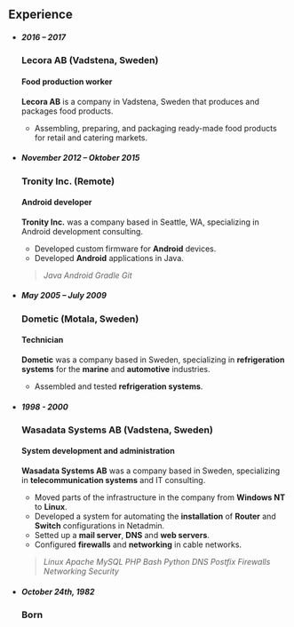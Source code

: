 ## Experience

- ##### 2016 – 2017

  ### Lecora AB (Vadstena, Sweden)

  #### Food production worker

  **Lecora AB** is a company in Vadstena, Sweden that produces and packages food products.

  - Assembling, preparing, and packaging ready-made food products for retail and catering markets.

- ##### November 2012 – Oktober 2015

  ### Tronity Inc. (Remote)

  #### Android developer
  
  **Tronity Inc.** was a company based in Seattle, WA, specializing in Android development consulting.

  - Developed custom firmware for **Android** devices.
  - Developed **Android** applications in Java.

  > _Java_ _Android_ _Gradle_ _Git_

- ##### May 2005 – July 2009

  ### Dometic (Motala, Sweden)

  #### Technician

  **Dometic** was a company based in Sweden, specializing in **refrigeration systems** for the **marine** and **automotive** industries.

  - Assembled and tested **refrigeration systems**.

- ##### 1998 - 2000

  ### Wasadata Systems AB (Vadstena, Sweden)

  #### System development and administration

  **Wasadata Systems AB** was a company based in Sweden, specializing in **telecommunication systems** and IT consulting.

  - Moved parts of the infrastructure in the company from **Windows NT** to **Linux**.
  - Developed a system for automating the **installation** of **Router** and **Switch** configurations in Netadmin.
  - Setted up a **mail server**, **DNS** and **web servers**.
  - Configured **firewalls** and **networking** in cable networks.

  > _Linux_ _Apache_ _MySQL_ _PHP_ _Bash_ _Python_ _DNS_ _Postfix_ _Firewalls_ _Networking_ _Security_

- ##### October 24th, 1982

  ### Born

<style lang="scss">
  @use 'sass:color';
  @use '../styles/theme.scss';

  #experience .markdown-body > ul {
    position: relative;

    &::before {
      background-color: color.adjust(theme.$background-color, $lightness: 5%);
      bottom: 0;
      content: ' ';
      left: 20%;
      margin-left: -1px;
      position: absolute;
      top: 0;
      width: 2px;
    }

    > li {
      margin: 0 0 0 20%;
      max-width: 66em;
      padding-left: 2em;
      position: relative;
      width: 80%;

      + li {
        margin-top: 3em;
      }

      > h3 {
        line-height: 1.1;
      }

      > h5 {
        background: color.adjust(theme.$heading-color, $lightness: -2%);
        border-radius: 18px;
        padding: 2px 14px;
        position: absolute;
        right: 104%;
        text-shadow: 0 1px color.adjust(theme.$heading-color, $lightness: -30%);
        white-space: nowrap;
      }

      &::before {
        left: 0;
        margin: 0;
        position: absolute;
        transform: translateX(-50%);
      }
    }

    @media screen and (max-width: 1022px) {
      &::before {
        left: -1.2em;
      }

      > li {
        margin-left: 0;
        max-width: 100%;
        padding-left: 0.5em;
        width: 100%;

        > h5 {
          display: inline-block;
          margin-bottom: 1.2em;
          position: static;
          right: auto;
        }

        &::before {
          transform: translateX(-1.5em);
        }
      }
    }
  }
</style>
